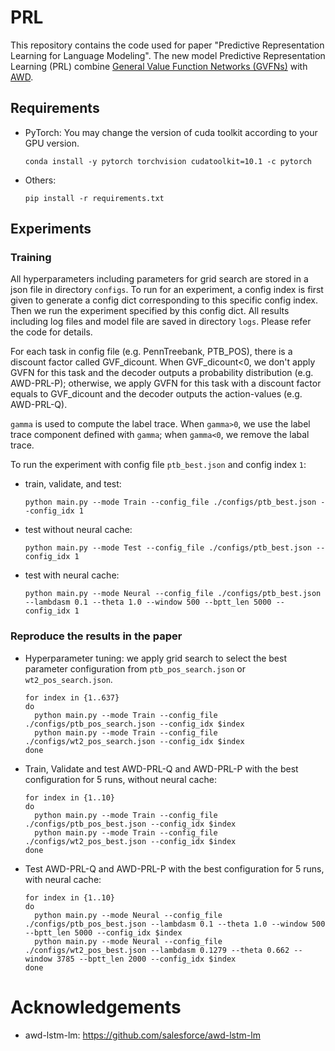 # PRL

This repository contains the code used for paper "Predictive Representation Learning for Language Modeling". The new model Predictive Representation Learning (PRL) combine [General Value Function Networks (GVFNs)](https://arxiv.org/abs/1807.06763) with [AWD](https://github.com/salesforce/awd-lstm-lm).


## Requirements

- PyTorch: You may change the version of cuda toolkit according to your GPU version.

  ```conda install -y pytorch torchvision cudatoolkit=10.1 -c pytorch```

- Others:

  ```pip install -r requirements.txt```


## Experiments

### Training

All hyperparameters including parameters for grid search are stored in a json file in directory `configs`. To run for an experiment, a config index is first given to generate a config dict corresponding to this specific config index. Then we run the experiment specified by this config dict. All results including log files and model file are saved in directory `logs`. Please refer the code for details.

For each task in config file (e.g. PennTreebank, PTB_POS), there is a discount factor called GVF_dicount. When GVF_dicount<0, we don't apply GVFN for this task and the decoder outputs a probability distribution (e.g. AWD-PRL-P); otherwise, we apply GVFN for this task with a discount factor equals to GVF_dicount and the decoder outputs the action-values (e.g. AWD-PRL-Q).

`gamma` is used to compute the label trace. When `gamma>0`, we use the label trace component defined with `gamma`; when `gamma<0`, we remove the labal trace.

To run the experiment with config file `ptb_best.json` and config index `1`:

- train, validate, and test:

  ```python main.py --mode Train --config_file ./configs/ptb_best.json --config_idx 1```

- test without neural cache:
  
  ```python main.py --mode Test --config_file ./configs/ptb_best.json --config_idx 1```

- test with neural cache:

  ```python main.py --mode Neural --config_file ./configs/ptb_best.json --lambdasm 0.1 --theta 1.0 --window 500 --bptt_len 5000 --config_idx 1```

### Reproduce the results in the paper
  - Hyperparameter tuning: we apply grid search to select the best parameter configuration from `ptb_pos_search.json` or `wt2_pos_search.json`.
    ```
    for index in {1..637}
    do
      python main.py --mode Train --config_file ./configs/ptb_pos_search.json --config_idx $index
      python main.py --mode Train --config_file ./configs/wt2_pos_search.json --config_idx $index
    done
    ```
  
  - Train, Validate and test AWD-PRL-Q and AWD-PRL-P with the best configuration for 5 runs, without neural cache:
    ```
    for index in {1..10}
    do
      python main.py --mode Train --config_file ./configs/ptb_pos_best.json --config_idx $index
      python main.py --mode Train --config_file ./configs/wt2_pos_best.json --config_idx $index
    done
    ```

  - Test AWD-PRL-Q and AWD-PRL-P with the best configuration for 5 runs, with neural cache:
    ```
    for index in {1..10}
    do
      python main.py --mode Neural --config_file ./configs/ptb_pos_best.json --lambdasm 0.1 --theta 1.0 --window 500 --bptt_len 5000 --config_idx $index
      python main.py --mode Neural --config_file ./configs/wt2_pos_best.json --lambdasm 0.1279 --theta 0.662 --window 3785 --bptt_len 2000 --config_idx $index
    done
    ```

# Acknowledgements
- awd-lstm-lm: https://github.com/salesforce/awd-lstm-lm
